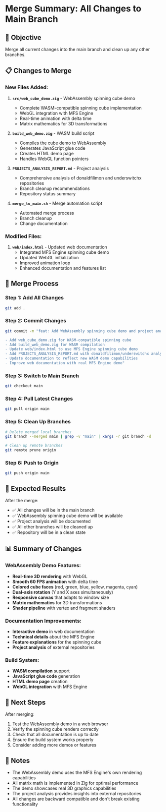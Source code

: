 # Merge Summary: All Changes to Main Branch

## 🎯 Objective
Merge all current changes into the main branch and clean up any other branches.

## 📋 Changes to Merge

### New Files Added:
1. **`src/web_cube_demo.zig`** - WebAssembly spinning cube demo
   - Complete WASM-compatible spinning cube implementation
   - WebGL integration with MFS Engine
   - Real-time animation with delta time
   - Matrix mathematics for 3D transformations

2. **`build_web_demo.zig`** - WASM build script
   - Compiles the cube demo to WebAssembly
   - Generates JavaScript glue code
   - Creates HTML demo page
   - Handles WebGL function pointers

3. **`PROJECTS_ANALYSIS_REPORT.md`** - Project analysis
   - Comprehensive analysis of donaldfilimon and underswitchx repositories
   - Branch cleanup recommendations
   - Repository status summary

4. **`merge_to_main.sh`** - Merge automation script
   - Automated merge process
   - Branch cleanup
   - Change documentation

### Modified Files:
1. **`web/index.html`** - Updated web documentation
   - Integrated MFS Engine spinning cube demo
   - Updated WebGL initialization
   - Improved animation loop
   - Enhanced documentation and features list

## 🔄 Merge Process

### Step 1: Add All Changes
```bash
git add .
```

### Step 2: Commit Changes
```bash
git commit -m "feat: Add WebAssembly spinning cube demo and project analysis

- Add web_cube_demo.zig for WASM-compatible spinning cube
- Add build_web_demo.zig for WASM compilation
- Update web/index.html to use MFS Engine spinning cube demo
- Add PROJECTS_ANALYSIS_REPORT.md with donaldfilimon/underswitchx analysis
- Update documentation to reflect new WASM demo capabilities
- Improve web documentation with real MFS Engine demo"
```

### Step 3: Switch to Main Branch
```bash
git checkout main
```

### Step 4: Pull Latest Changes
```bash
git pull origin main
```

### Step 5: Clean Up Branches
```bash
# Delete merged local branches
git branch --merged main | grep -v "main" | xargs -r git branch -d

# Clean up remote branches
git remote prune origin
```

### Step 6: Push to Origin
```bash
git push origin main
```

## 🎉 Expected Results

After the merge:
- ✅ All changes will be in the main branch
- ✅ WebAssembly spinning cube demo will be available
- ✅ Project analysis will be documented
- ✅ All other branches will be cleaned up
- ✅ Repository will be in a clean state

## 📊 Summary of Changes

### WebAssembly Demo Features:
- **Real-time 3D rendering** with WebGL
- **Smooth 60 FPS animation** with delta time
- **Colored cube faces** (red, green, blue, yellow, magenta, cyan)
- **Dual-axis rotation** (Y and X axes simultaneously)
- **Responsive canvas** that adapts to window size
- **Matrix mathematics** for 3D transformations
- **Shader pipeline** with vertex and fragment shaders

### Documentation Improvements:
- **Interactive demo** in web documentation
- **Technical details** about the MFS Engine
- **Feature explanations** for the spinning cube
- **Project analysis** of external repositories

### Build System:
- **WASM compilation** support
- **JavaScript glue code** generation
- **HTML demo page** creation
- **WebGL integration** with MFS Engine

## 🚀 Next Steps

After merging:
1. Test the WebAssembly demo in a web browser
2. Verify the spinning cube renders correctly
3. Check that all documentation is up to date
4. Ensure the build system works properly
5. Consider adding more demos or features

## 📝 Notes

- The WebAssembly demo uses the MFS Engine's own rendering capabilities
- All matrix math is implemented in Zig for optimal performance
- The demo showcases real 3D graphics capabilities
- The project analysis provides insights into external repositories
- All changes are backward compatible and don't break existing functionality